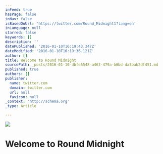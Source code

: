 ```yaml
---
inFeed: true
hasPage: false
inNav: false
isBasedOnUrl: 'https://twitter.com/Round_Midnight1?lang=en'
inLanguage: null
starred: false
keywords: []
description: ''
datePublished: '2016-01-10T16:19:43.347Z'
dateModified: '2016-01-10T16:19:36.121Z'
author: []
title: Welcome to Round Midnight
sourcePath: _posts/2016-01-10-dbfe5548-a463-479a-b6bd-da3bab2df451.md
published: true
authors: []
publisher:
  name: twitter.com
  domain: twitter.com
  url: null
  favicon: null
_context: 'http://schema.org'
_type: Article

---
```

![](https://pbs.twimg.com/media/COdzaHFWgAAhsfn.jpg:large)

# Welcome to Round Midnight